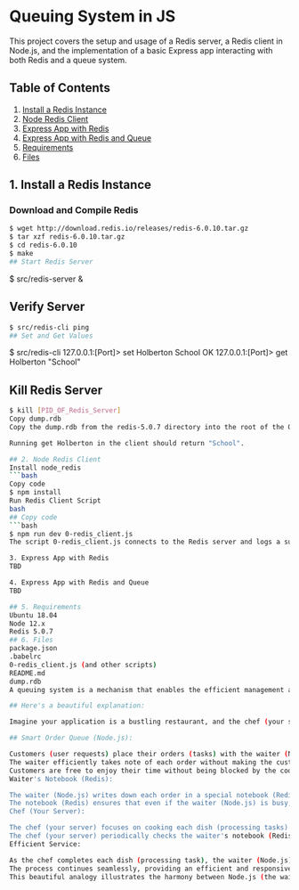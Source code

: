 # Queuing System in JS

This project covers the setup and usage of a Redis server, a Redis client in Node.js, and the implementation of a basic Express app interacting with both Redis and a queue system.

## Table of Contents

1. [Install a Redis Instance](#install-a-redis-instance)
2. [Node Redis Client](#node-redis-client)
3. [Express App with Redis](#express-app-with-redis)
4. [Express App with Redis and Queue](#express-app-with-redis-and-queue)
5. [Requirements](#requirements)
6. [Files](#files)

## 1. Install a Redis Instance

### Download and Compile Redis

```bash
$ wget http://download.redis.io/releases/redis-6.0.10.tar.gz
$ tar xzf redis-6.0.10.tar.gz
$ cd redis-6.0.10
$ make
## Start Redis Server
```
$ src/redis-server &
## Verify Server
```bash
$ src/redis-cli ping
## Set and Get Values
``` 
$ src/redis-cli
127.0.0.1:[Port]> set Holberton School
OK
127.0.0.1:[Port]> get Holberton
"School"
## Kill Redis Server
```bash
$ kill [PID_OF_Redis_Server]
Copy dump.rdb
Copy the dump.rdb from the redis-5.0.7 directory into the root of the Queuing project.

Running get Holberton in the client should return "School".

## 2. Node Redis Client
Install node_redis
```bash
Copy code
$ npm install
Run Redis Client Script
bash
## Copy code
```bash
$ npm run dev 0-redis_client.js
The script 0-redis_client.js connects to the Redis server and logs a success message if the connection is established, and an error message if not.

3. Express App with Redis
TBD

4. Express App with Redis and Queue
TBD

## 5. Requirements
Ubuntu 18.04
Node 12.x
Redis 5.0.7
## 6. Files
package.json
.babelrc
0-redis_client.js (and other scripts)
README.md
dump.rdb
A queuing system is a mechanism that enables the efficient management and distribution of tasks or messages within a software application. In the context of Node.js and Redis, a queuing system is often used to handle asynchronous and background processing tasks.

## Here's a beautiful explanation:

Imagine your application is a bustling restaurant, and the chef (your server) is busy preparing delicious dishes (processing tasks). Now, instead of making customers (user requests) wait for the chef to finish cooking each dish before taking the next order, you introduce a sophisticated waiter (Redis) and a smart order queue (Node.js).

## Smart Order Queue (Node.js):

Customers (user requests) place their orders (tasks) with the waiter (Node.js).
The waiter efficiently takes note of each order without making the customers wait.
Customers are free to enjoy their time without being blocked by the cooking process.
Waiter's Notebook (Redis):

The waiter (Node.js) writes down each order in a special notebook (Redis).
The notebook (Redis) ensures that even if the waiter (Node.js) is busy, the orders are securely stored for future reference.
Chef (Your Server):

The chef (your server) focuses on cooking each dish (processing tasks) without interruption.
The chef (your server) periodically checks the waiter's notebook (Redis) for new orders (tasks).
Efficient Service:

As the chef completes each dish (processing task), the waiter (Node.js) serves it to the customer (completes the task).
The process continues seamlessly, providing an efficient and responsive dining experience (application performance).
This beautiful analogy illustrates the harmony between Node.js (the waiter) and Redis (the notebook) in managing tasks efficiently, allowing your application to handle multiple requests without slowing down. The queuing system ensures that tasks are processed in an orderly fashion, maintaining the responsiveness and overall performance of your application.












